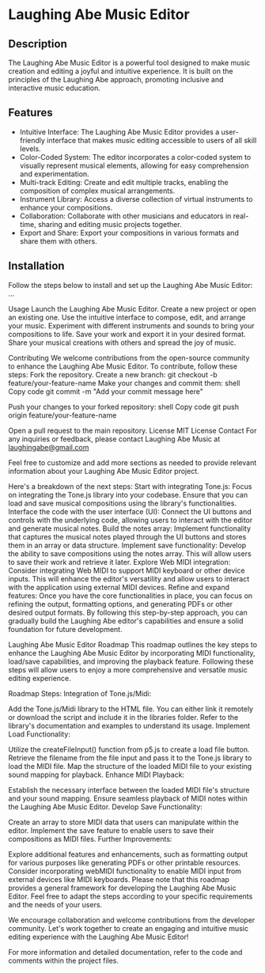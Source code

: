 # Laughing Abe Music Editor

## Description
The Laughing Abe Music Editor is a powerful tool designed to make music creation and editing a joyful and intuitive experience. It is built on the principles of the Laughing Abe approach, promoting inclusive and interactive music education.

## Features
- Intuitive Interface: The Laughing Abe Music Editor provides a user-friendly interface that makes music editing accessible to users of all skill levels.
- Color-Coded System: The editor incorporates a color-coded system to visually represent musical elements, allowing for easy comprehension and experimentation.
- Multi-track Editing: Create and edit multiple tracks, enabling the composition of complex musical arrangements.
- Instrument Library: Access a diverse collection of virtual instruments to enhance your compositions.
- Collaboration: Collaborate with other musicians and educators in real-time, sharing and editing music projects together.
- Export and Share: Export your compositions in various formats and share them with others.

## Installation
Follow the steps below to install and set up the Laughing Abe Music Editor:
...

Usage
Launch the Laughing Abe Music Editor.
Create a new project or open an existing one.
Use the intuitive interface to compose, edit, and arrange your music.
Experiment with different instruments and sounds to bring your compositions to life.
Save your work and export it in your desired format.
Share your musical creations with others and spread the joy of music.

Contributing
We welcome contributions from the open-source community to enhance the Laughing Abe Music Editor. To contribute, follow these steps:
Fork the repository.
Create a new branch:
git checkout -b feature/your-feature-name
Make your changes and commit them:
shell
Copy code
git commit -m "Add your commit message here"


Push your changes to your forked repository:
shell
Copy code
git push origin feature/your-feature-name


Open a pull request to the main repository.
License
MIT License
Contact
For any inquiries or feedback, please contact Laughing Abe Music at laughingabe@gmail.com

Feel free to customize and add more sections as needed to provide relevant information about your Laughing Abe Music Editor project.


Here's a breakdown of the next steps:
Start with integrating Tone.js: Focus on integrating the Tone.js library into your codebase. Ensure that you can load and save musical compositions using the library's functionalities.
Interface the code with the user interface (UI): Connect the UI buttons and controls with the underlying code, allowing users to interact with the editor and generate musical notes.
Build the notes array: Implement functionality that captures the musical notes played through the UI buttons and stores them in an array or data structure.
Implement save functionality: Develop the ability to save compositions using the notes array. This will allow users to save their work and retrieve it later.
Explore Web MIDI integration: Consider integrating Web MIDI to support MIDI keyboard or other device inputs. This will enhance the editor's versatility and allow users to interact with the application using external MIDI devices.
Refine and expand features: Once you have the core functionalities in place, you can focus on refining the output, formatting options, and generating PDFs or other desired output formats.
By following this step-by-step approach, you can gradually build the Laughing Abe editor's capabilities and ensure a solid foundation for future development.


Laughing Abe Music Editor Roadmap
This roadmap outlines the key steps to enhance the Laughing Abe Music Editor by incorporating MIDI functionality, load/save capabilities, and improving the playback feature. Following these steps will allow users to enjoy a more comprehensive and versatile music editing experience.

Roadmap Steps:
Integration of Tone.js/Midi:

Add the Tone.js/Midi library to the HTML file. You can either link it remotely or download the script and include it in the libraries folder.
Refer to the library's documentation and examples to understand its usage.
Implement Load Functionality:

Utilize the createFileInput() function from p5.js to create a load file button.
Retrieve the filename from the file input and pass it to the Tone.js library to load the MIDI file.
Map the structure of the loaded MIDI file to your existing sound mapping for playback.
Enhance MIDI Playback:

Establish the necessary interface between the loaded MIDI file's structure and your sound mapping.
Ensure seamless playback of MIDI notes within the Laughing Abe Music Editor.
Develop Save Functionality:

Create an array to store MIDI data that users can manipulate within the editor.
Implement the save feature to enable users to save their compositions as MIDI files.
Further Improvements:

Explore additional features and enhancements, such as formatting output for various purposes like generating PDFs or other printable resources.
Consider incorporating webMIDI functionality to enable MIDI input from external devices like MIDI keyboards.
Please note that this roadmap provides a general framework for developing the Laughing Abe Music Editor. Feel free to adapt the steps according to your specific requirements and the needs of your users.

We encourage collaboration and welcome contributions from the developer community. Let's work together to create an engaging and intuitive music editing experience with the Laughing Abe Music Editor!

For more information and detailed documentation, refer to the code and comments within the project files.
